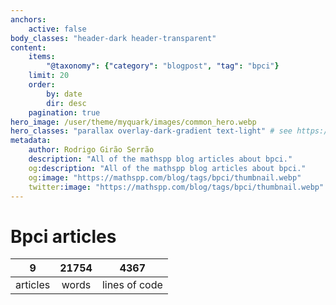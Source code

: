```yaml
---
anchors:
    active: false
body_classes: "header-dark header-transparent"
content:
    items:
        "@taxonomy": {"category": "blogpost", "tag": "bpci"}
    limit: 20
    order:
        by: date
        dir: desc
    pagination: true
hero_image: /user/theme/myquark/images/common_hero.webp
hero_classes: "parallax overlay-dark-gradient text-light" # see https://demo.getgrav.org/blog-skeleton/blog/hero-classes
metadata:
    author: Rodrigo Girão Serrão
    description: "All of the mathspp blog articles about bpci."
    og:description: "All of the mathspp blog articles about bpci."
    og:image: "https://mathspp.com/blog/tags/bpci/thumbnail.webp"
    twitter:image: "https://mathspp.com/blog/tags/bpci/thumbnail.webp"
---
```


# Bpci articles

| 9 | 21754 | 4367 |
| :-: | :-: | :-: |
| articles | words | lines of code |
